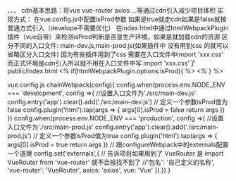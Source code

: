 、、、
  cdn基本思路：将vue vue-router axios ...等通过cdn引入减少项目体积
  实现方式：
    在vue.config.js中配置isProd参数 如果是true就走cdn如果是false就按普通方式引入（develope不需要优化）
    在index.html中通过htmlWebpackPlugin插件（vue自带）来检测isProd判断是否是生产环境，如果是就加载cdn的资源
    区分不同的入口文件: main-dev.js,main-prod.js(如果插件中 没有用到css 的就可以省略区分入口文件)
    因为有些插件用到了css 需要在入口文件中import 'xxx.css' 
    而正式环境是cdn引入所以就不用在入口文件中写 import 'xxx.css'了 
  public/index.html
      <!-- 按需加载外部CDN资源 -->
    <% if(htmlWebpackPlugin.options.isProd){ %>
      <script src="https://cdn.bootcss.com/vue/2.6.11/vue.min.js"></script>
      <script src="https://cdn.bootcss.com/vue-router/3.1.3/vue-router.min.js"></script>
      <script src="https://cdn.bootcss.com/axios/0.19.2/axios.min.js"></script>
    <% } %>
  
  vue.config.js
  chainWebpack(config){
    config.when(process.env.NODE_ENV === 'development', config =>{
      //设置入口文件为'./src/main-dev.js'
      config.entry('app').clear().add('./src/main-dev.js')
      // 定义一个参数isProd值为false
      config.plugin('html').tap(args => {
        args[0].isProd = false
        return args
      })
    })
    config.when(process.env.NODE_ENV === 'production', config =>{
      //设置入口文件为'./src/main-prod.js'
      config.entry('app').clear().add('./src/main-prod.js')
      // 定义一个参数isProd值为true
      config.plugin('html').tap(args => {
        args[0].isProd = true
        return args
      })
      // 跟configureWebpack中的externals配置一个道理
      config.set('externals',{
        // 告诉项目如果用到了 VueRouter 是 import VueRouter from 'vue-router' 就不会报找不到了
        //'包名': '自己定义的名称',
        'vue-router': 'VueRouter',
        axios: 'axios',
        vue: 'Vue'
      })
    })
  }